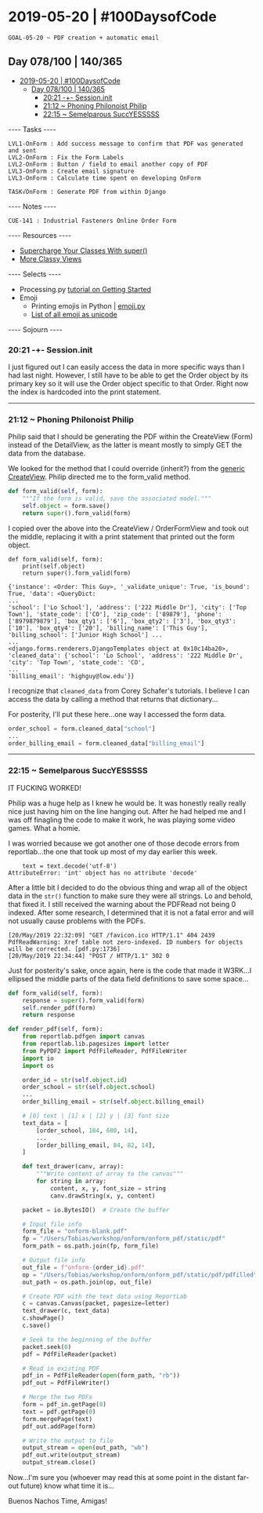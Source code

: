 # 2019-05-20 | #100DaysofCode

    GOAL-05-20 ~ PDF creation + automatic email  

## Day 078/100 | 140/365

- [2019-05-20 | #100DaysofCode](#2019-05-20--100daysofcode)
  - [Day 078/100 | 140/365](#day-078100--140365)
    - [20:21 -+- Session.init](#2021----sessioninit)
    - [21:12 ~ Phoning Philonoist Philip](#2112--phoning-philonoist-philip)
    - [22:15 ~ Semelparous SuccYESSSSS](#2215--semelparous-succyesssss)

---- Tasks ----

    LVL1-OnForm : Add success message to confirm that PDF was generated and sent  
    LVL2-OnForm : Fix the Form Labels  
    LVL2-OnForm : Button / field to email another copy of PDF  
    LVL3-OnForm : Create email signature  
    LVL3-OnForm : Calculate time spent on developing OnForm  

    TASK√OnForm : Generate PDF from within Django  

---- Notes ----

    CUE-141 : Industrial Fasteners Online Order Form  

---- Resources ----

- [Supercharge Your Classes With super()](https://realpython.com/python-super/)
- [More Classy Views](http://ccbv.co.uk/projects/Django/2.1/django.views.generic.edit/CreateView/)

---- Selects ----

- Processing.py [tutorial on Getting Started](https://py.processing.org/tutorials/gettingstarted/)
- Emoji
  - Printing emojis in Python | [emoji.py](https://pypi.org/project/emoji/)
  - [List of all emoji as unicode](https://unicode.org/emoji/charts/full-emoji-list.html)

---- Sojourn ----

### 20:21 -+- Session.init

I just figured out I can easily access the data in more specific ways than I had last night. However, I still have to be able to get the Order object by its primary key so it will use the Order object specific to that Order. Right now the index is hardcoded into the print statement.

---

### 21:12 ~ Phoning Philonoist Philip

Philip said that I should be generating the PDF within the CreateView (Form) instead of the DetailView, as the latter is meant mostly to simply GET the data from the database.

We looked for the method that I could override (inherit?) from the [generic CreateView](http://ccbv.co.uk/projects/Django/2.1/django.views.generic.edit/CreateView/). Philip directed me to the form_valid method.

```python
def form_valid(self, form):
    """If the form is valid, save the associated model."""
    self.object = form.save()
    return super().form_valid(form)
```

I copied over the above into the CreateView / OrderFormView and took out the middle, replacing it with a print statement that printed out the form object.

    def form_valid(self, form):
        print(self.object)
        return super().form_valid(form)

    {'instance': <Order: This Guy>, '_validate_unique': True, 'is_bound': True, 'data': <QueryDict:
    ...
    'school': ['Lo School'], 'address': ['222 Middle Dr'], 'city': ['Top Town'], 'state_code': ['CO'], 'zip_code': ['89879'], 'phone': ['8979879879'], 'box_qty1': ['6'], 'box_qty2': ['3'], 'box_qty3': ['10'], 'box_qty4': ['20'], 'billing_name': ['This Guy'], 'billing_school': ['Junior High School'] ...
    ...
    <django.forms.renderers.DjangoTemplates object at 0x10c14ba20>, 'cleaned_data': {'school': 'Lo School', 'address': '222 Middle Dr', 'city': 'Top Town', 'state_code': 'CO', 
    ...
    'billing_email': 'highguy@low.edu'}}

I recognize that `cleaned_data` from Corey Schafer's tutorials. I believe I can access the data by calling a method that returns that dictionary...

For posterity, I'll put these here...one way I accessed the form data.

```python
order_school = form.cleaned_data["school"]
...
order_billing_email = form.cleaned_data["billing_email"]
```

---

### 22:15 ~ Semelparous SuccYESSSSS

IT FUCKING WORKED!

Philip was a huge help as I knew he would be. It was honestly really really nice just having him on the line hanging out. After he had helped me and I was off finagling the code to make it work, he was playing some video games. What a homie.

I was worried because we got another one of those decode errors from reportlab...the one that took up most of my day earlier this week.

        text = text.decode('utf-8')
    AttributeError: 'int' object has no attribute 'decode'

After a little bit I decided to do the obvious thing and wrap all of the object data in the `str()` function to make sure they were all strings. Lo and behold, that fixed it. I still received the warning about the PDFRead not being 0 indexed. After some research, I determined that it is not a fatal error and will not usually cause problems with the PDFs.

    [20/May/2019 22:32:09] "GET /favicon.ico HTTP/1.1" 404 2439
    PdfReadWarning: Xref table not zero-indexed. ID numbers for objects will be corrected. [pdf.py:1736]
    [20/May/2019 22:34:44] "POST / HTTP/1.1" 302 0

Just for posterity's sake, once again, here is the code that made it W3RK...I ellipsed the middle parts of the data field definitions to save some space...

```python
def form_valid(self, form):
    response = super().form_valid(form)
    self.render_pdf(form)
    return response

def render_pdf(self, form):
    from reportlab.pdfgen import canvas
    from reportlab.lib.pagesizes import letter
    from PyPDF2 import PdfFileReader, PdfFileWriter
    import io
    import os

    order_id = str(self.object.id)
    order_school = str(self.object.school)
    ...
    order_billing_email = str(self.object.billing_email)

    # [0] text | [1] x | [2] y | [3] font size
    text_data = [
        [order_school, 184, 680, 14],
        ...
        [order_billing_email, 84, 82, 14],
    ]

    def text_drawer(canv, array):
        """Write content of array to the canvas"""
        for string in array:
            content, x, y, font_size = string
            canv.drawString(x, y, content)

    packet = io.BytesIO()  # Create the buffer

    # Input file info
    form_file = "onform-blank.pdf"
    fp = "/Users/Tobias/workshop/onform/onform_pdf/static/pdf"
    form_path = os.path.join(fp, form_file)

    # Output file info
    out_file = f"onform-{order_id}.pdf"
    op = "/Users/Tobias/workshop/onform/onform_pdf/static/pdf/pdfilled"
    out_path = os.path.join(op, out_file)

    # Create PDF with the text data using ReportLab
    c = canvas.Canvas(packet, pagesize=letter)
    text_drawer(c, text_data)
    c.showPage()
    c.save()

    # Seek to the beginning of the buffer
    packet.seek(0)
    pdf = PdfFileReader(packet)

    # Read in existing PDF
    pdf_in = PdfFileReader(open(form_path, "rb"))
    pdf_out = PdfFileWriter()

    # Merge the two PDFs
    form = pdf_in.getPage(0)
    text = pdf.getPage(0)
    form.mergePage(text)
    pdf_out.addPage(form)

    # Write the output to file
    output_stream = open(out_path, "wb")
    pdf_out.write(output_stream)
    output_stream.close()
```

Now...I'm sure you (whoever may read this at some point in the distant far-out future) know what time it is...

Buenos Nachos Time, Amigas!
